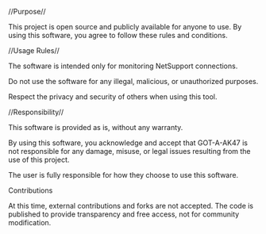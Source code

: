 //Purpose//

This project is open source and publicly available for anyone to use.
By using this software, you agree to follow these rules and conditions.

//Usage Rules//

The software is intended only for monitoring NetSupport connections.

Do not use the software for any illegal, malicious, or unauthorized purposes.

Respect the privacy and security of others when using this tool.

//Responsibility//

This software is provided as is, without any warranty.

By using this software, you acknowledge and accept that GOT-A-AK47 is not responsible for any damage, misuse, or legal issues resulting from the use of this project.

The user is fully responsible for how they choose to use this software.

Contributions

At this time, external contributions and forks are not accepted.
The code is published to provide transparency and free access, not for community modification.